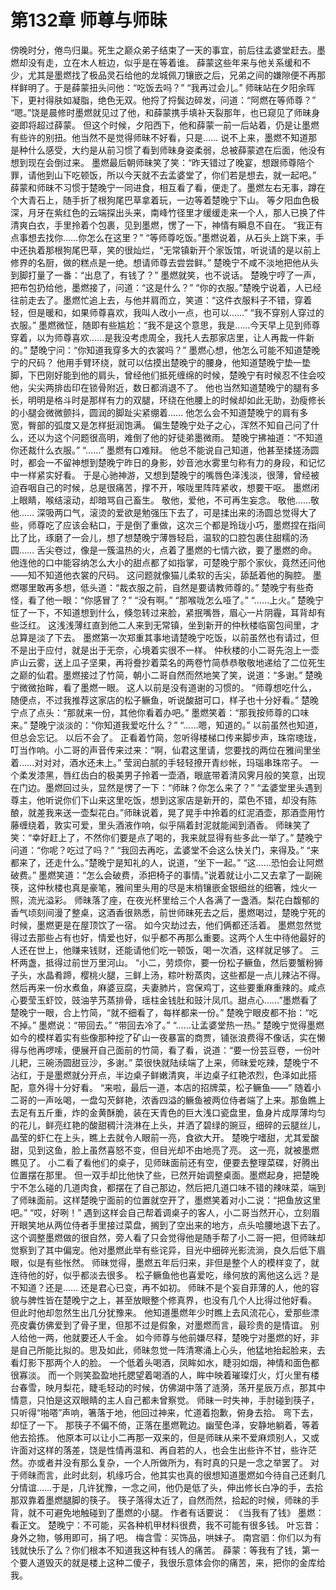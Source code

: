 # 第132章 师尊与师昧
傍晚时分，倦鸟归巢。死生之巅众弟子结束了一天的事宜，前后往孟婆堂赶去。墨燃却没有走，立在木人桩边，似乎是在等着谁。
薛蒙这些年来与他关系缓和不少，尤其是墨燃找了极品灵石给他的龙城佩刀镶嵌之后，兄弟之间的嫌隙便不再那样鲜明了。于是薛蒙扭头问他：“吃饭去吗？”
“我再过会儿。”
师昧站在夕阳余晖下，更衬得肤如凝脂，绝色无双。他捋了捋鬓边碎发，问道：“阿燃在等师尊？”
“嗯。”饶是晨修时墨燃就见过了他，和薛蒙携手填补天裂那年，也已窥见了师昧身姿即将超过薛蒙。
但这个时候，夕阳西下，他和薛蒙一前一后站着，仍是让墨燃有些许的别扭。他当然不是觉得师昧不好看，只是……
说不上来，墨燃不知道那是种什么感受，大约是从前习惯了看到师昧身姿柔弱，总被薛蒙遮在后面，他没有想到现在会倒过来。
墨燃最后朝师昧笑了笑：“昨天错过了晚宴，想跟师尊陪个罪，请他到山下吃顿饭，所以今天就不去孟婆堂了，你们若是想去，就一起吧。”
薛蒙和师昧不习惯于楚晚宁一同进食，相互看了看，便走了。墨燃左右无事，蹲在个大青石上，随手折了根狗尾巴草拿着玩，一边等着楚晚宁下山。
等夕阳血色极深，月牙在紫红色的云端探出头来，南峰竹径里才缓缓走来一个人，那人已换了件清爽白衣，手里拎着个包裹，见到墨燃，愣了一下，神情有瞬息不自在。
“我正有点事想去找你……你怎么在这里？”
“等师尊吃饭。”墨燃说着，从石头上跳下来，手中还执着那根狗尾巴草，笑的很灿烂，“无常镇新开个家饭馆，听说请的是以前上修界的名厨，做的糕点是一绝。想请师尊去尝尝鲜。”
楚晚宁不咸不淡地把他从头到脚打量了一番：“出息了，有钱了？”
墨燃就笑，也不说话。
楚晚宁哼了一声，把布包扔给他，墨燃接了，问道：“这是什么？”
“你的衣服。”楚晚宁说着，人已经往前走去了。墨燃忙追上去，与他并肩而立，笑道：“这件衣服料子不错，穿着轻，但是暖和，如果师尊喜欢，我叫人改小一点，也可以……”
“我不穿别人穿过的衣服。”
墨燃微怔，随即有些尴尬：“我不是这个意思，我是……今天早上见到师尊穿着，以为师尊喜欢……是我没考虑周全，我托人去那家店里，让人再裁一件新的。”
楚晚宁问：“你知道我穿多大的衣裳吗？”
墨燃心想，他怎么可能不知道楚晚宁的尺码？
他用手臂环绕，就可以估摸出楚晚宁的腰身，他知道楚晚宁垫一垫脚，下巴刚好能到他的肩头，曾经他们抵死缠绵的时候，楚晚宁有时候忍不住会咬他，尖尖两排齿印在锁骨附近，数日都消退不了。
他也当然知道楚晚宁的腿有多长，明明是格斗时是那样有力的双腿，环绕在他腰上的时候却如此无助，劲瘦修长的小腿会微微颤抖，圆润的脚趾尖紧绷着……
他怎么会不知道楚晚宁的肩有多宽，臀部的弧度又是怎样挺润饱满。
偏生楚晚宁处子之心，浑然不知自己问了什么，还以为这个问题很高明，难倒了他的好徒弟墨微雨。
楚晚宁拂袖道：“不知道你还裁什么衣服。”
“……”
墨燃有口难辩。
他总不能说自己知道，他甚至揉搓汤圆时，都会一不留神想到楚晚宁昨日的身影，妙音池水雾里匀称有力的身段，和记忆中一样紧实好看。
于是心驰神游，又想到楚晚宁的嘴唇色泽浅淡，很薄，曾经被迫吞咽自己的时候，总是很痛苦，撑不开，喉咙里阵阵紧收，想要干呕。
墨燃闭上眼睛，喉结滚动，却暗骂自己畜生。
敬他，爱他，不可再生妄念。
敬他……敬他……
深吸两口气，滚烫的爱欲是勉强压下去了，可是揉出来的汤圆总觉得大了些，师尊吃了应该会粘口，于是倒了重做，这次三个都是玲珑小巧，墨燃捏在指间比了比，琢磨了一会儿，想了想楚晚宁薄唇轻启，温软的口腔包裹住甜糯的汤圆……
舌尖卷过，像是一簇温热的火，点着了墨燃的七情六欲，要了墨燃的命。
他连他的口中能容纳怎么大小的甜点都了如指掌，可楚晚宁那个家伙，竟然还问他——知不知道他衣裳的尺码。
这问题就像猫儿柔软的舌尖，舔舐着他的胸腔。
墨燃哪里敢再多想，低头道：“裁衣服之前，自然是要请教师尊的。”
楚晚宁有些奇怪，看了他一眼：“你感冒了？”
“没有啊。”
“那喉咙怎么哑了。”
“……上火。”
楚晚宁怔了一下，不知道想到什么，倏忽转过来脸，紧抿嘴唇，眉心一片阴霾，耳背却有些泛红。
这浅浅薄红直到他二人来到无常镇，坐到新开的仲秋楼临窗包间里，才总算是淡了下去。
墨燃第一次郑重其事地请楚晚宁吃饭，以前虽然也有请过，但不是出于应付，就是出于无奈，心境着实很不一样。
仲秋楼的小二哥先泡上一壶庐山云雾，送上瓜子坚果，再将誊抄着菜名的两卷竹简恭恭敬敬地递给了二位死生之巅的仙君。墨燃接过了竹简，朝小二哥自然而然地笑了笑，说道：“多谢。”
楚晚宁微微抬眸，看了墨燃一眼。
这人以前是没有道谢的习惯的。
“师尊想吃什么，随便点，不过我推荐这家店的松子鳜鱼，听说酸甜可口，样子也十分好看。”
楚晚宁点了点头：“那就来一份，其他你看着办吧。”
墨燃笑着：“那我按师尊的口味来。”
楚晚宁淡淡的：“你知道我爱吃什么？”
“……嗯，知道的。”
以前虽然也知道，但总会忘记。
以后不会了。
正看着竹简，忽听得楼梯口传来脚步声，珠帘璁珑，叮当作响。小二哥的声音传来过来：“啊，仙君这里请，您要找的两位在雅间里坐着……对对对，酒水还未上。”
莹润白腻的手轻轻撩开青纱帐，玛瑙串珠帘子。
一个柔发漆黑，唇红齿白的极美男子拎着一壶酒，眼底带着清风霁月般的笑意，出现在门边。墨燃回过头，显然是愣了一下：“师昧？你怎么来了？”
“孟婆堂里头遇到尊主，他听说你们下山来这里吃饭，想到这家店是新开的，菜色不错，却没有陈酿，就差我来送一壶梨花白。”师昧说着，晃了晃手中拎着的红泥酒壶，那酒壶用竹藤缠绕着，敦实可爱，里头酒液作响，似乎隔着封泥就能闻到酒香。
师昧笑了笑：“幸好赶上了，不然你们要是点了喝的，我来就显得有些多此一举了。”
楚晚宁问道：“你呢？吃过了吗？”
“我回去再吃，孟婆堂不会这么快关门，来得及。”
“来都来了，还走什么。”楚晚宁是知礼的人，说道，“坐下一起。”
“这……恐怕会让阿燃破费。”
墨燃笑道：“怎么会破费，添把椅子的事情。”说着就让小二又去拿了一副碗筷，这仲秋楼也真是豪笔，雅间里头用的尽是末梢镶嵌金银细丝的细箸，烛火一照，流光溢彩。
师昧落了座，在夜光杯里给三个人各满了一盏酒。梨花白馥郁的香气顷刻间漫了整桌，这酒香很熟悉，前世师昧死去之后，墨燃喝过，楚晚宁死的时候，墨燃更是在屋顶饮了一宿。
如今灾劫过去，他们俩都还活着。
墨燃忽然觉得过去那些占有也好，情爱也好，似乎都不再那么重要。这两个人生中待他最好的人还在世上，他赚来钱财，还能请他们吃一顿饭，喝一次酒，这样就足够了。
三杯两盏，抵得过前世万里河山。
“小二，劳烦你，要一份松子鳜鱼，然后要蟹粉狮子头，水晶肴蹄，樱桃火腿，三鲜上汤，粽叶粉蒸肉，这些都是一点儿辣沾不得。然后再来一份水煮鱼，麻婆豆腐，夫妻肺片，宫保鸡丁，这些要重麻重辣的。咸点心要莹玉虾饺，豉油芋艿蒸排骨，瑶柱金钱肚和豉汁凤爪。甜点心……”墨燃看了楚晚宁一眼，合上竹简，“就不细看了，每样都来一份。”
楚晚宁眼皮都不抬：“吃不掉。”
墨燃说：“带回去。”
“带回去冷了。”
“……让孟婆堂热一热。”
楚晚宁觉得墨燃如今的模样着实有些像那种挖了矿山一夜暴富的商贾，铺张浪费得不像话，实在懒得与他再啰嗦，便展开自己面前的竹简，看了看，说道：“要一份芸豆卷，一份叶儿耙，三碗汤圆甜豆沙，多谢。”
菜很快就陆续端了上来，师昧爱吃辣，楚晚宁不沾红，于是墨燃就分开点，半边桌子鲜嫩清爽，半边桌子红艳浓烈，色泽如此搭配，意外得十分好看。
“来啦，最后一道，本店的招牌菜，松子鳜鱼——”
随着小二哥的一声吆喝，一盘勾芡鲜艳，浓香四溢的鳜鱼被两位侍者端了上来。那鱼瞧上去足有五斤重，炸的金黄酥脆，装在天青色的巨大浅口瓷盘里，鱼身片成厚薄均匀的花儿，鲜亮红艳的酸甜稠汁浇淋在上头，并洒了碧绿的豌豆，细碎的云腿丝儿，晶莹的虾仁在上头，瞧上去就令人眼前一亮，食欲大开。
楚晚宁嗜甜，尤其爱酸甜，见到这鱼，脸上虽然喜怒不变，但目光却不由地亮了亮。
这一亮，就被墨燃瞧见了。
小二看了看他们的桌子，见师昧面前还有空，便要去整理菜碟，好腾出位置摆在那里。
但一双手却比他快了些，已然开始调整桌面。墨燃起身，把楚晚宁不怎么碰的几道肉食，都摆在了自己那边，然后把几道口味不错的辣味菜，端到了师昧面前。这样楚晚宁面前的位置就空开了，墨燃笑着对小二说：“把鱼放这里吧。”
“哎，好咧！”
遇到这样会自己帮着调桌子的客人，小二哥当然开心，立刻眉开眼笑地从两位侍者手里接过菜盘，搁到了空出来的地方，点头哈腰地退下去了。
这个调整墨燃做的很自然，旁人看了只会觉得他是随手帮了小二哥一把，但师昧却觉察到了其中偏宠。他对墨燃此举有些诧异，目光中细碎光影流淌，良久后低下眉眼，似是有些怅然。
师昧觉得，墨燃五年后归来，非但是整个人的模样变了，就连待他的好，似乎都淡去很多。
松子鳜鱼他也喜爱吃，缘何放的离他这么远？是不知道？还是……
还是君心已变，再不如初。
师昧不是个妄自菲薄的人，他的容貌与脾性皆在楚晚宁之上，甚至放眼整个修真界，也没有几个人比得过他好看。
但此时他却忽然生出几分犹豫来。
他知道墨燃年少时瞧上去风流花心，爱那些漂亮皮囊仿佛爱到了骨子里，但那不过是假象，对墨燃而言，最珍贵的是情谊。
别人给他一两，他就要还人千金。
如今师尊与他前嫌尽释，楚晚宁对墨燃的好，非是自己所能比拟的。思及如此，师昧忽觉一阵清寒涌上心头，他猛地抬起脸来，去看灯影下那两个人的脸。
一个低着头喝酒，凤眸如水，睫羽如烟，神情和面色都很寡淡。
而一个则笑盈盈地托腮望着喝酒的人，眸中映着璀璨灯火，灯火里有楼台春雪，映月梨花，睫毛轻动的时候，仿佛湖中落了涟漪，荡开星辰万点，那其中情意，只怕是这双眼睛的主人自己都未曾察觉。
师昧一时失神，手肘碰到筷子，只听得“啪嗒”声响，箸落于地，他回过神来，忙道着抱歉，俯身去拾。
弯下去，却怔了一下。
那筷子不偏不倚，正落在墨燃靴边。幽莹色泽，安静地躺着，等着他去拾拣。
他原本可以让小二再那一双来的，但是师昧从来不爱麻烦别人，又或许面对这样的落差，饶是性情再温和、再自若的人，也会生出些许不甘，些许茫然。亦或者并没有那么复杂，一个人所做所为，有时真的只是一念之举罢了。
对于师昧而言，此时此刻，机缘巧合，他其实也真的很想知道墨燃如今待自己还剩几分情谊……于是，几许犹豫，一念之间，他仍是低了头，伸出修长白净的手，去拾那双靠着墨燃腿脚的筷子。
筷子落得太近了，自然而然，拾起的时候，师昧的手背，就不可避免地触碰到了墨燃的小腿。
作者有话要说：
《当我有了钱》
墨燃：看正文。
楚晚宁：不可能，买各种机甲材料很费，我不可能有很多钱。
叶忘昔：身外之物，够用即可，捐了吧。
梅含雪：买饰品，哄妹子。
南宫驷：你们以为有钱就快乐了么？你们根本不知道我这种有钱人的痛苦。
薛蒙：等我有了钱，第一个要人道毁灭的就是楼上这种二傻子，我很乐意体会你的痛苦，来，把你的金库给我。
